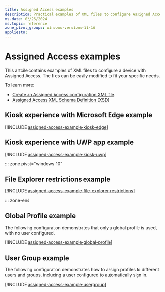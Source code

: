 ```yaml
---
title: Assigned Access examples
description: Practical examples of XML files to configure Assigned Access.
ms.date: 02/26/2024
ms.topic: reference
zone_pivot_groups: windows-versions-11-10
appliesto:
---
```


# Assigned Access examples

This artcile contains examples of XML files to configure a device with Assigned Access. The files can be easily modified to fit your specific needs.

To learn more:

- [Create an Assigned Access configuration XML file](assigned-access-configuration-file.md).
- [Assigned Access XML Schema Definition (XSD)](assigned-access-xsd.md).

## Kiosk experience with Microsoft Edge example

[!INCLUDE [assigned-access-example-kiosk-edge](includes/assigned-access-example-kiosk-edge.md)]

## Kiosk experience with UWP app example

[!INCLUDE [assigned-access-example-kiosk-uwp](includes/assigned-access-example-kiosk-uwp.md)]

::: zone pivot="windows-10"

## File Explorer restrictions example

[!INCLUDE [assigned-access-example-file-explorer-restrictions](includes/assigned-access-example-file-explorer-restrictions.md)]

::: zone-end

## Global Profile example

The following configuration demonstrates that only a global profile is used, with no user configured.

[!INCLUDE [assigned-access-example-global-profile](includes/assigned-access-example-global-profile.md)]

## User Group example

The following configuration demonstrates how to assign profiles to different users and groups, including a user configured to automatically sign in.

[!INCLUDE [assigned-access-example-usergroup](includes/assigned-access-example-usergroup.md)]
